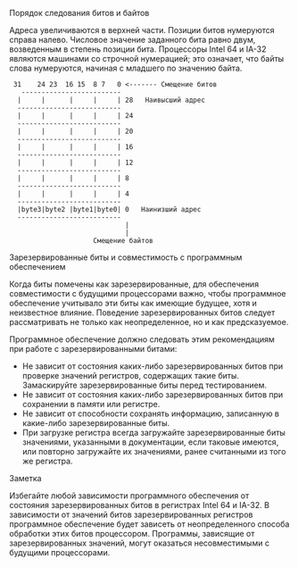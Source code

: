 Порядок следования битов и байтов

Адреса увеличиваются в верхней части. Позиции битов нумеруются справа налево. Числовое значение заданного бита равно двум, возведенным в степень позиции бита. Процессоры Intel 64 и IA-32 являются машинами со строчной нумерацией; это означает, что байты слова нумеруются, начиная с младшего по значению байта.


     31    24 23  16 15  8 7   0 <------- Смещение битов   
       -------------------------  
      |     |      |     |     | 28   Наивысший адрес
      --------------------------
      |     |      |     |     | 24
      --------------------------
      |     |      |     |     | 20
      --------------------------
      |     |      |     |     | 16
      --------------------------
      |     |      |     |     | 12
      --------------------------
      |     |      |     |     | 8
      --------------------------
      |     |      |     |     | 4
      --------------------------
      |byte3|byte2 |byte1|byte0| 0   Наинизший адрес
      --------------------------
                                 |
                                 |
                         Смещение байтов

Зарезервированные биты и совместимость с программным обеспечением

Когда биты помечены как зарезервированные, для обеспечения совместимости с будущими процессорами важно, чтобы программное обеспечение учитывало эти биты как имеющие будущее, хотя и неизвестное влияние. Поведение зарезервированных битов следует рассматривать не только как неопределенное, но и как предсказуемое.

Программное обеспечение должно следовать этим рекомендациям при работе с зарезервированными битами:

- Не зависит от состояния каких-либо зарезервированных битов при проверке значений регистров, содержащих такие биты.
Замаскируйте зарезервированные биты перед тестированием.
- Не зависит от состояния каких-либо зарезервированных битов при сохранении в памяти или регистре.
- Не зависит от способности сохранять информацию, записанную в какие-либо зарезервированные биты.
- При загрузке регистра всегда загружайте зарезервированные биты значениями, указанными в документации, если таковые имеются, или повторно загружайте их значениями, ранее считанными из того же регистра.

Заметка

Избегайте любой зависимости программного обеспечения от состояния зарезервированных битов в регистрах Intel 64 и IA-32.
В зависимости от значений битов зарезервированных регистров программное обеспечение будет зависеть от неопределенного способа обработки этих битов процессором. Программы, зависящие от зарезервированных значений, могут оказаться несовместимыми с будущими процессорами.

